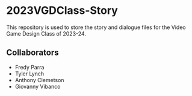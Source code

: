 # 2023VGDClass-Story
This repository is used to store the story and dialogue files for the Video Game Design Class of 2023-24.

## Collaborators
- Fredy Parra
- Tyler Lynch
- Anthony Clemetson
- Giovanny Vibanco